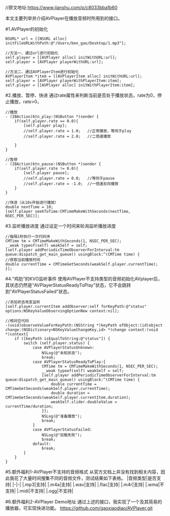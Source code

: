 //原文地址:https://www.jianshu.com/p/c8033bba1b60

本文主要列举并介绍AVPlayer在播放音频时所用到的接口。

#1.AVPlayer的初始化
```
NSURL* url = [[NSURL alloc] initFileURLWithPath:@"/Users/ben_gao/Desktop/1.mp3"];

//方法一、通过url进行初始化
self.player = [[AVPlayer alloc] initWithURL:url];
self.player = [AVPlayer playerWithURL:url];
            
//方法二、通过AVPlayerItem进行初始化
AVPlayerItem *item = [[AVPlayerItem alloc] initWithURL:url];
self.player = [AVPlayer playerWithPlayerItem:item];
self.player = [[AVPlayer alloc] initWithPlayerItem:item];
```

#2.播放、暂停、快进
通过rate属性来判断当前是否处于播放状态，rate为0，停止播放，rate>0，
```
//播放
- (IBAction)btn_play:(NSButton *)sender {
    if(self.player.rate == 0.0){
        [self.player play];
        //self.player.rate = 1.0;   //正常播放，等同于play
        //self.player.rate = 2.0;   //二倍速播放
        
    }
}

//暂停
- (IBAction)btn_pause:(NSButton *)sender {
    if(self.player.rate != 0.0){
        [self.player pause];
        //self.player.rate = 0.0;   //等同于pause
        //self.player.rate = -1.0;  //一倍速反向播放
    }
}

//快进（从10s开始进行播放）
double nextTime = 10;
[self.player seekToTime:CMTimeMakeWithSeconds(nextTime, NSEC_PER_SEC)];

```
#3.监听播放进度
通过设定一个时间来轮询监听播放进度

```
//每隔1秒执行一次代码块
CMTime tm = CMTimeMakeWithSeconds(1, NSEC_PER_SEC);
__weak typeof(self) weakSelf = self;
[self.player addPeriodicTimeObserverForInterval:tm queue:dispatch_get_main_queue() usingBlock:^(CMTime time) {
//获取当前播放时间
double currentTime = CMTimeGetSeconds(weakSelf.player.currentTime);
}];
```
#4.“鸡肋”的KVO监听事件
使用AVPlayer不支持类型的音频初始化AVplayer后，其状态仍然是“AVPlayerStatusReadyToPlay”状态，它不会跳转到“AVPlayerStatusFailed”状态。
```
//添加状态改变监听
[self.player.currentItem addObserver:self forKeyPath:@"status" options:NSKeyValueObservingOptionNew context:nil];

//相对应代码
-(void)observeValueForKeyPath:(NSString *)keyPath ofObject:(id)object change:(NSDictionary<NSKeyValueChangeKey,id> *)change context:(void *)context{
    if ([keyPath isEqualToString:@"status"]) {
        switch (self.player.status) {
            case AVPlayerStatusUnknown:
                NSLog(@"未知状态");
                break;
            case AVPlayerStatusReadyToPlay:{
                CMTime tm = CMTimeMakeWithSeconds(1, NSEC_PER_SEC);
                __weak typeof(self) weakSelf = self;
                [self.player addPeriodicTimeObserverForInterval:tm queue:dispatch_get_main_queue() usingBlock:^(CMTime time) {
                    double currentTime = CMTimeGetSeconds(weakSelf.player.currentTime);
                    double duration = CMTimeGetSeconds(weakSelf.player.currentItem.duration);
                    weakSelf.slider.doubleValue = currentTime/duration;
                }];
                NSLog(@"准备播放");
                break;
            }
            case AVPlayerStatusFailed:
                NSLog(@"加载失败");
                break;
            default:
                break;
        }
    }
}
```
#5.额外福利1-AVPlayer不支持的音频格式
从官方文档上并没有找到相关内容，因此我花了大量时间搜集不同的音频文件，测试结果如下表格。
|音频类型|是否支持|
|-|-|
|.mp3|支持|
|.m4a|支持|
|.wav|支持|
|.flac|支持|
|.m4r|支持|
|.wma|不支持|
|.midi|不支持|
|.ogg|不支持|

#6.额外福利2-AVPlayer Demo地址
通过上述的接口，我实现了一个及其简易的播放器，可实现快进功能。
https://github.com/gaoxiaodiao/AVPlayer.git

